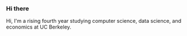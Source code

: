 ### Hi there

Hi, I'm a rising fourth year studying computer science, data science, and economics at UC Berkeley.
<!-- [![Anurag's GitHub stats](https://github-readme-stats.vercel.app/api?username=ronyw7)](https://github.com/anuraghazra/github-readme-stats) -->
<!-- [![trophy](https://github-profile-trophy.vercel.app/?username=ronyw7)](https://github.com/ryo-ma/github-profile-trophy) -->
<!-- [![Top Langs](https://github-readme-stats.vercel.app/api/top-langs/?username=ronyw7)](https://github.com/anuraghazra/github-readme-stats) -->
